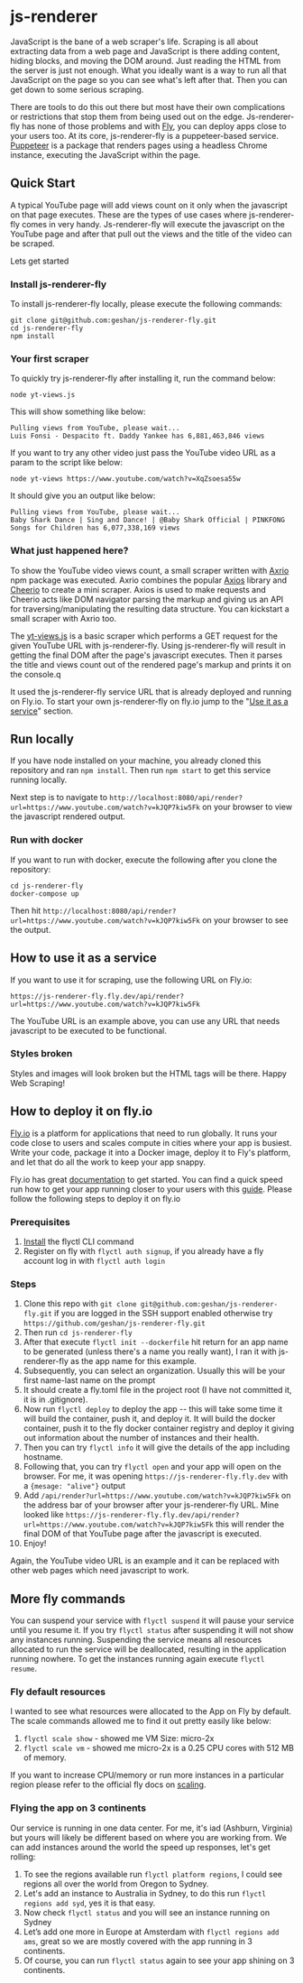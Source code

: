 # js-renderer

JavaScript is the bane of a web scraper's life. Scraping is all about extracting data from a web page and JavaScript is there adding content, hiding blocks, and moving the DOM around. Just reading the HTML from the server is just not enough. What you ideally want is a way to run all that JavaScript on the page so you can see what's left after that. Then you can get down to some serious scraping.

There are tools to do this out there but most have their own complications or restrictions that stop them from being used out on the edge. Js-renderer-fly has none of those problems and with [Fly](https://fly.io), you can deploy apps close to your users too. At its core, js-renderer-fly is a puppeteer-based service. [Puppeteer](https://pptr.dev/) is a package that renders pages using a headless Chrome instance, executing the JavaScript within the page.

## Quick Start

A typical YouTube page will add views count on it only when the javascript on that page executes. These are the types of use cases where js-renderer-fly comes in very handy. Js-renderer-fly will execute the javascript on the YouTube page and after that pull out the views and the title of the video can be scraped.

Lets get started

### Install js-renderer-fly

To install js-renderer-fly locally, please execute the following commands:

```
git clone git@github.com:geshan/js-renderer-fly.git
cd js-renderer-fly
npm install
```

### Your first scraper

To quickly try js-renderer-fly after installing it, run the command below:

```
node yt-views.js
```

This will show something like below:

```
Pulling views from YouTube, please wait...
Luis Fonsi - Despacito ft. Daddy Yankee has 6,881,463,846 views
```

If you want to try any other video just pass the YouTube video URL as a param to the script like below:

```
node yt-views https://www.youtube.com/watch?v=XqZsoesa55w
```

It should give you an output like below:

```
Pulling views from YouTube, please wait...
Baby Shark Dance | Sing and Dance! | @Baby Shark Official | PINKFONG Songs for Children has 6,077,338,169 views
```

### What just happened here?

To show the YouTube video views count, a small scraper written with [Axrio](https://www.npmjs.com/package/@geshan/axrio) npm package was executed. Axrio combines the popular [Axios](https://www.npmjs.com/package/axios) library and [Cheerio](https://www.npmjs.com/package/cheerio) to create a mini scraper. Axios is used to make requests and Cheerio acts like DOM navigator parsing the markup and giving us an API for traversing/manipulating the resulting data structure. You can kickstart a small scraper with Axrio too.

The [yt-views.js](./yt-views) is a basic scraper which performs a GET request for the given YouTube URL with js-renderer-fly. Using js-renderer-fly will result in getting the final DOM after the page's javascript executes. Then it parses the title and views count out of the rendered page's markup and prints it on the console.q

It used the js-renderer-fly service URL that is already deployed and running on Fly.io. To start your own js-renderer-fly on fly.io jump to the "[Use it as a service](#how-to-use-it-as-a-service)" section.

## Run locally

If you have node installed on your machine, you already cloned this repository and ran `npm install`. Then run `npm start` to get this service running locally.

Next step is to navigate to `http://localhost:8080/api/render?url=https://www.youtube.com/watch?v=kJQP7kiw5Fk` on your browser to view the javascript rendered output.

### Run with docker

If you want to run with docker, execute the following after you clone the repository:

```
cd js-renderer-fly
docker-compose up
```

Then hit `http://localhost:8080/api/render?url=https://www.youtube.com/watch?v=kJQP7kiw5Fk` on your browser to see the output.

## How to use it as a service

If you want to use it for scraping, use the following URL on Fly.io:

```
https://js-renderer-fly.fly.dev/api/render?url=https://www.youtube.com/watch?v=kJQP7kiw5Fk
```

The YouTube URL is an example above, you can use any URL that needs javascript to be executed to be functional.

### Styles broken

Styles and images will look broken but the HTML tags will be there. Happy Web Scraping!

## How to deploy it on fly.io

[Fly.io](https://fly.io) is a platform for applications that need to run globally. It runs your code close to users and scales compute in cities where your app is busiest. Write your code, package it into a Docker image, deploy it to Fly's platform, and let that do all the work to keep your app snappy.

Fly.io has great [documentation](https://fly.io/docs/) to get started. You can find a quick speed run how to get your app running closer to your users with this [guide](https://fly.io/docs/speedrun/). Please follow the following steps to deploy it on fly.io

### Prerequisites

1. [Install](https://fly.io/docs/getting-started/installing-flyctl/) the flyctl CLI command
1. Register on fly with `flyctl auth signup`, if you already have a fly account log in with `flyctl auth login`

### Steps

1. Clone this repo with `git clone git@github.com:geshan/js-renderer-fly.git` if you are logged in the SSH support enabled otherwise try `https://github.com/geshan/js-renderer-fly.git`
1. Then run `cd js-renderer-fly`
1. After that execute `flyctl init --dockerfile` hit return for an app name to be generated (unless there's a name you really want), I ran it with js-renderer-fly as the app name for this example.
1. Subsequently, you can select an organization. Usually this will be your first name-last name on the prompt
1. It should create a fly.toml file in the project root (I have not committed it, it is in .gitignore).
1. Now run `flyctl deploy` to deploy the app -- this will take some time it will build the container, push it, and deploy it. It will build the docker container, push it to the fly docker container registry and deploy it giving out information about the number of instances and their health.
1. Then you can try `flyctl info` it will give the details of the app including hostname.
1. Following that, you can try `flyctl open` and your app will open on the browser. For me, it was opening `https://js-renderer-fly.fly.dev` with a `{mesage: "alive"}` output
1. Add `/api/render?url=https://www.youtube.com/watch?v=kJQP7kiw5Fk` on the address bar of your browser after your js-renderer-fly URL. Mine looked like `https://js-renderer-fly.fly.dev/api/render?url=https://www.youtube.com/watch?v=kJQP7kiw5Fk` this will render the final DOM of that YouTube page after the javascript is executed.
1. Enjoy!

Again, the YouTube video URL is an example and it can be replaced with other web pages which need javascript to work.

## More fly commands

You can suspend your service with `flyctl suspend` it will pause your service until you resume it. If you try `flyctl status` after suspending it will not show any instances running. Suspending the service means all resources allocated to run the service will be deallocated, resulting in the application running nowhere. To get the instances running again execute `flyctl resume`.

### Fly default resources

I wanted to see what resources were allocated to the App on Fly by default. The scale commands allowed me to find it out pretty easily like below:

1. `flyctl scale show` - showed me VM Size: micro-2x
1. `flyctl scale vm` - showed me micro-2x is a 0.25 CPU cores with 512 MB of memory.

If you want to increase CPU/memory or run more instances in a particular region please refer to the official fly docs on [scaling](https://fly.io/docs/scaling/).

### Flying the app on 3 continents

Our service is running in one data center. For me, it's iad (Ashburn, Virginia) but yours will likely be different based on where you are working from. We can add instances around the world the speed up responses, let's get rolling:

1. To see the regions available run `flyctl platform regions`, I could see regions all over the world from Oregon to Sydney.
1. Let's add an instance to Australia in Sydney, to do this run `flyctl regions add syd`, yes it is that easy.
1. Now check `flyctl status` and you will see an instance running on Sydney
1. Let’s add one more in Europe at Amsterdam with `flyctl regions add ams`, great so we are mostly covered with the app running in 3 continents.
1. Of course, you can run `flyctl status` again to see your app shining on 3 continents.
